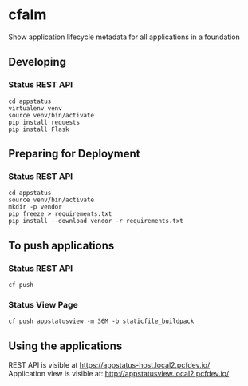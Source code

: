 # cfalm
Show application lifecycle metadata for all applications in a foundation
## Developing
### Status REST API
    
    cd appstatus  
    virtualenv venv  
    source venv/bin/activate  
    pip install requests  
    pip install Flask  
    
## Preparing for Deployment  
### Status REST API  
    
    cd appstatus  
    source venv/bin/activate  
    mkdir -p vendor    
    pip freeze > requirements.txt    
    pip install --download vendor -r requirements.txt  

## To push applications  
### Status REST API
    
    cf push
    
### Status View Page  
    
    cf push appstatusview -m 36M -b staticfile_buildpack 
  
## Using the applications  
REST API is visible at https://appstatus-host.local2.pcfdev.io/  
Application view is visible at: http://appstatusview.local2.pcfdev.io/  
